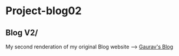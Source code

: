 # Project-blog02
## Blog V2/
My second renderation of my original Blog website --> [Gaurav's Blog](https://malikgaurav626.github.io)
